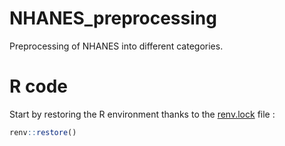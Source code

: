 # NHANES_preprocessing
Preprocessing of NHANES into different categories.

# R code
Start by restoring the R environment thanks to the [renv.lock](./renv.lock) file :
```R
renv::restore()
```